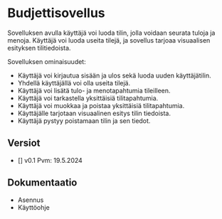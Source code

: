 # Budjettisovellus

Sovelluksen avulla käyttäjä voi luoda tilin, jolla voidaan seurata tuloja ja menoja. Käyttäjä voi luoda useita tilejä, ja sovellus tarjoaa visuaalisen esityksen tilitiedoista.

Sovelluksen ominaisuudet:

* Käyttäjä voi kirjautua sisään ja ulos sekä luoda uuden käyttäjätilin.
* Yhdellä käyttäjällä voi olla useita tilejä.
* Käyttäjä voi lisätä tulo- ja menotapahtumia tileilleen.
* Käyttäjä voi tarkastella yksittäisiä tilitapahtumia.
* Käyttäjä voi muokkaa ja poistaa yksittäisiä tilitapahtumia.
* Käyttäjälle tarjotaan visuaalinen esitys tilin tiedoista.
* Käyttäjä pystyy poistamaan tilin ja sen tiedot.

## Versiot
- [] v0.1 Pvm: 19.5.2024



## Dokumentaatio
* Asennus
* Käyttöohje





